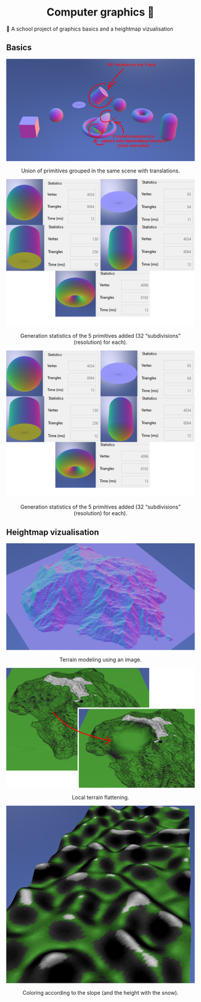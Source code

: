 <h1 align="center">
Computer graphics 🎨
</h1>

🎨 A school project of graphics basics and a heightmap vizualisation

## Basics

<div align="center">
	<img src="https://raw.githubusercontent.com/spaicat/M1-S7-MeshVisualization/master/.github/basics.png" />
	<p>Union of primitives grouped in the same scene with translations.</p>
</div>

<div align="center">
	<img src="https://raw.githubusercontent.com/spaicat/M1-S7-MeshVisualization/master/.github/stats.png" />
	<p>Generation statistics of the 5 primitives added (32 “subdivisions” (resolution) for each).</p>
</div>

<div align="center">
	<img src="https://raw.githubusercontent.com/spaicat/M1-S7-MeshVisualization/master/.github/stats.png" />
	<p>Generation statistics of the 5 primitives added (32 “subdivisions” (resolution) for each).</p>
</div>

## Heightmap vizualisation

<div align="center">
	<img src="https://raw.githubusercontent.com/spaicat/M1-S7-MeshVisualization/master/.github/heightmap_normals.png" />
	<p>Terrain modeling using an image.</p>
</div>

<div align="center">
	<img src="https://raw.githubusercontent.com/spaicat/M1-S7-MeshVisualization/master/.github/flatten.png" />
	<p>Local terrain flattening.</p>
</div>

<div align="center">
	<img src="https://raw.githubusercontent.com/spaicat/M1-S7-MeshVisualization/master/.github/slope.png" />
	<p>Coloring according to the slope (and the height with the snow).</p>
</div>
